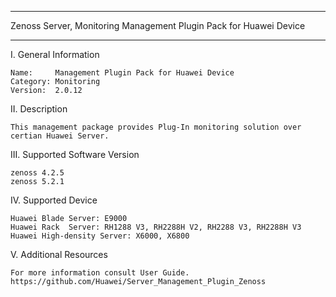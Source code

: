 ****************************************************************************
Zenoss Server, Monitoring Management Plugin Pack for Huawei Device
****************************************************************************

I. General Information

    Name:     Management Plugin Pack for Huawei Device
    Category: Monitoring
    Version:  2.0.12


II. Description

    This management package provides Plug-In monitoring solution over certian Huawei Server. 
	
	
III. Supported Software Version

	zenoss 4.2.5
	zenoss 5.2.1
	
IV. Supported Device

	Huawei Blade Server: E9000
	Huawei Rack  Server: RH1288 V3, RH2288H V2, RH2288 V3, RH2288H V3
	Huawei High-density Server: X6000, X6800
	
V. Additional Resources

    For more information consult User Guide. https://github.com/Huawei/Server_Management_Plugin_Zenoss
